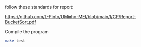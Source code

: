 follow these standards for report:

https://github.com/L-Pinto/UMinho-MEI/blob/main/I/CP/Report-BucketSort.pdf


Compile the program

```bash
make test
```

